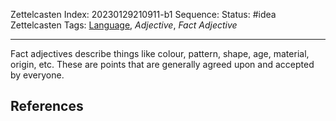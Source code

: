 Zettelcasten Index: 20230129210911-b1
Sequence:
Status: #idea
Zettelcasten Tags: [Language](../map-of-content/Language.md), *Adjective*, *Fact Adjective*

---

Fact adjectives describe things like colour, pattern, shape, age, material, origin, etc. These are points that are generally agreed upon and accepted by everyone.

## References
